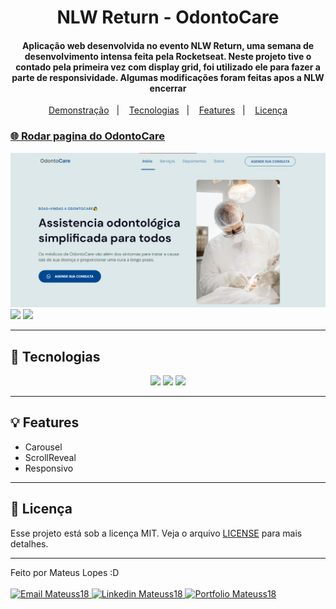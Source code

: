 <h1 align="center">
    NLW Return - OdontoCare
</h1>

<h4 align="center">
  Aplicação web desenvolvida no evento NLW Return, uma semana de desenvolvimento intensa feita pela Rocketseat. Neste projeto tive o contado pela primeira vez com display grid, foi utilizado ele para fazer a parte de responsividade. Algumas modificações foram feitas apos a NLW encerrar
</h4>

<p align="center">
  <a href="#-rodar-pagina-do-crud">Demonstração</a>&nbsp;&nbsp;&nbsp;|&nbsp;&nbsp;&nbsp;
  <a href="#rocket-tecnologias">Tecnologias</a>&nbsp;&nbsp;&nbsp;|&nbsp;&nbsp;&nbsp;
    <a href="#-features">Features</a>&nbsp;&nbsp;&nbsp;|&nbsp;&nbsp;&nbsp;
  <a href="#-licença">Licença</a>
</p>

### [🌐 Rodar pagina do OdontoCare](https://mateuss18.github.io/CRUD-em-Javascript/)
<img src="/assets/Imagem_demonstração.png">
<img src="/assets/README_desktop_GIF.gif">
<img src="/assets/README_mobile_GIF.gif">

>
---

## :rocket: Tecnologias

<div align="center">

![](https://github.com/JoshDanielWalker/Tech-SVG-Icons/blob/master/html-5.svg)
![](https://github.com/JoshDanielWalker/Tech-SVG-Icons/blob/master/css.svg)
![](https://github.com/JoshDanielWalker/Tech-SVG-Icons/blob/master/javascript.svg)
</div>

>
---
## 💡 Features

- Carousel
- ScrollReveal
- Responsivo

---

## 📝 Licença

Esse projeto está sob a licença MIT. Veja o arquivo [LICENSE](LICENSE) para mais detalhes.

---

Feito por Mateus Lopes :D <br><br>
<a href="mailto:mateus20.lopes02@gmail.com" target="_blank">
  <img src="https://img.shields.io/badge/Gmail-D14836?style=for-the-badge&logo=gmail&logoColor=white" alt="Email Mateuss18">
</a>
<a href="https://www.linkedin.com/in/mateus--lopes/" target="_blank">
  <img src="https://img.shields.io/badge/LinkedIn-0077B5?style=for-the-badge&logo=linkedin&logoColor=white" alt="Linkedin Mateuss18">
</a>
<a href="https://mateus-lopes-portfolio.netlify.app" target="_blank">
  <img src="https://img.shields.io/badge/-Portfolio-black?logo=flickr&style=for-the-badge" alt="Portfolio Mateuss18">
</a>
